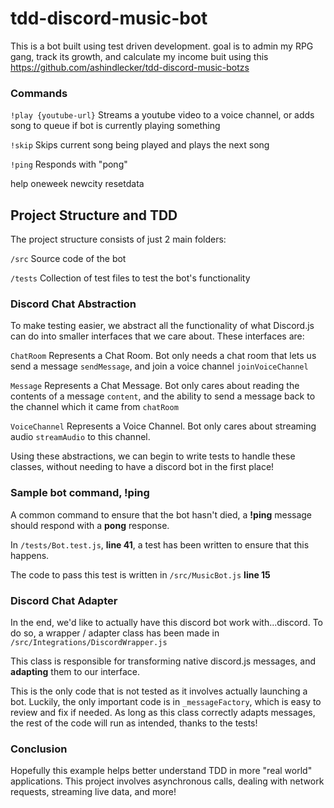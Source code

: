 # tdd-discord-music-bot

This is a bot built using test driven development.
goal is to admin my RPG gang, track its growth, and calculate my income
buit using this
 https://github.com/ashindlecker/tdd-discord-music-botzs

### Commands
`!play {youtube-url}` Streams a youtube video to a voice channel, or adds song to queue if bot is currently playing something

`!skip` Skips current song being played and plays the next song

`!ping` Responds with "pong"

help
oneweek
newcity
resetdata


## Project Structure and TDD
The project structure consists of just 2 main folders:

`/src` Source code of the bot

`/tests` Collection of test files to test the bot's functionality

### Discord Chat Abstraction
To make testing easier, we abstract all the functionality of what Discord.js can do into smaller interfaces that we care about. These interfaces are:

`ChatRoom` Represents a Chat Room. Bot only needs a chat room that lets us send a message `sendMessage`, and join a voice channel `joinVoiceChannel`

`Message` Represents a Chat Message. Bot only cares about reading the contents of a message `content`, and the ability to send a message back to the channel which it came from `chatRoom`

`VoiceChannel` Represents a Voice Channel. Bot only cares about streaming audio `streamAudio` to this channel.

Using these abstractions, we can begin to write tests to handle these classes, without needing to have a discord bot in the first place!

### Sample bot command, !ping
A common command to ensure that the bot hasn't died, a **!ping** message should respond with a **pong** response.

In `/tests/Bot.test.js`, **line 41**, a test has been written to ensure that this happens.

The code to pass this test is written in `/src/MusicBot.js` **line 15**


### Discord Chat Adapter
In the end, we'd like to actually have this discord bot work with...discord. To do so, a wrapper / adapter class has been made in `/src/Integrations/DiscordWrapper.js`

This class is responsible for transforming native discord.js messages, and **adapting** them to our interface. 

This is the only code that is not tested as it involves actually launching a bot. Luckily, the only important code is in `_messageFactory`, which is easy to review and fix if needed. As long as this class correctly adapts messages, the rest of the code will run as intended, thanks to the tests!



### Conclusion
Hopefully this example helps better understand TDD in more "real world" applications. This project involves asynchronous calls, dealing with network requests, streaming live data, and more!

